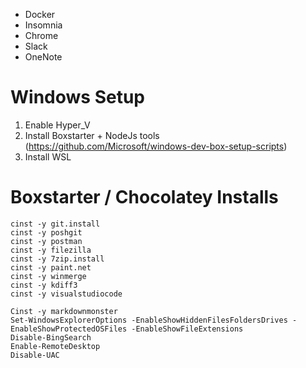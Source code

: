 - Docker
- Insomnia
- Chrome
- Slack
- OneNote

# Windows Setup
1. Enable Hyper_V
2. Install Boxstarter + NodeJs tools (https://github.com/Microsoft/windows-dev-box-setup-scripts)
3. Install WSL

# Boxstarter / Chocolatey Installs
```
cinst -y git.install 
cinst -y poshgit
cinst -y postman
cinst -y filezilla
cinst -y 7zip.install
cinst -y paint.net
cinst -y winmerge
cinst -y kdiff3
cinst -y visualstudiocode

Cinst -y markdownmonster
Set-WindowsExplorerOptions -EnableShowHiddenFilesFoldersDrives -EnableShowProtectedOSFiles -EnableShowFileExtensions
Disable-BingSearch
Enable-RemoteDesktop
Disable-UAC
```
